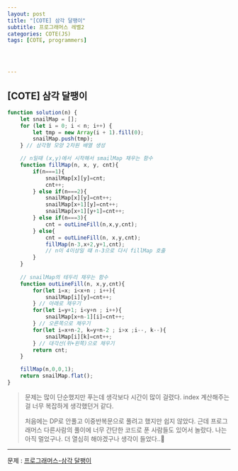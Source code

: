 ```yaml
---
layout: post
title: "[COTE] 삼각 달팽이"
subtitle: 프로그래머스 레벨2
categories: COTE(JS)
tags: [COTE, programmers]




---
```



## [COTE] 삼각 달팽이

```javascript
function solution(n) {
    let snailMap = [];
    for (let i = 0; i < n; i++) {
        let tmp = new Array(i + 1).fill(0);
        snailMap.push(tmp);
    } // 삼각형 모양 2차원 배열 생성

    // n일때 (x,y)에서 시작해서 smailMap 채우는 함수
    function fillMap(n, x, y, cnt){
        if(n===1){
            snailMap[x][y]=cnt;
            cnt++;
        } else if(n===2){
            snailMap[x][y]=cnt++;
            snailMap[x+1][y]=cnt++;
            snailMap[x+1][y+1]=cnt++;
        } else if(n===3){
            cnt = outLineFill(n,x,y,cnt);
        } else{
            cnt = outLineFill(n, x,y,cnt);
            fillMap(n-3,x+2,y+1,cnt);
            // n이 4이상일 떄 n-3으로 다시 fillMap 호출
        }
    }
    
    // snailMap의 테두리 채우는 함수
    function outLineFill(n, x,y,cnt){
        for(let i=x; i<x+n ; i++){
            snailMap[i][y]=cnt++;
        } // 아래로 채우기
        for(let i=y+1; i<y+n ; i++){
            snailMap[x+n-1][i]=cnt++;
        } // 오른쪽으로 채우기
        for(let i=x+n-2, k=y+n-2 ; i>x ;i--, k--){
            snailMap[i][k]=cnt++;
        } // 대각선(위+왼쪽)으로 채우기
        return cnt;
    }

    fillMap(n,0,0,1);
    return snailMap.flat();
}
```

> 문제는 많이 단순했지만 푸는데 생각보다 시간이 많이 걸렸다. index 계산해주는걸 너무 복잡하게 생각했던거 같다.
>
> 처음에는 DP로 안풀고 이중반복문으로 풀려고 했지만 쉽지 않았다. 근데 프로그래머스 다른사람의 풀이에 너무 간단한 코드로 푼 사람들도 있어서 놀랐다. 나는 아직 멀었구나. 더 열심히 해야겠구나 생각이 들었다..🥲

---

문제 : [프로그래머스-삼각 달팽이](https://programmers.co.kr/learn/courses/30/lessons/68645)


